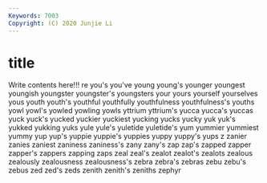 ```yaml
---
Keywords: 7003
Copyright: (C) 2020 Junjie Li
---
```


# title

Write contents here!!!
re 
you's 
you've 
young 
young's 
younger 
youngest
youngish 
youngster 
youngster's 
youngsters 
your 
yours 
yourself 
yourselves 
yous 
youth
youth's 
youthful 
youthfully 
youthfulness 
youthfulness's 
youths 
yowl 
yowl's 
yowled 
yowling
yowls 
yttrium 
yttrium's 
yucca 
yucca's 
yuccas 
yuck 
yuck's 
yucked 
yuckier
yuckiest 
yucking 
yucks 
yucky 
yuk 
yuk's 
yukked 
yukking 
yuks 
yule
yule's 
yuletide 
yuletide's 
yum 
yummier 
yummiest 
yummy 
yup 
yup's 
yuppie
yuppie's 
yuppies 
yuppy 
yuppy's 
yups 
z 
zanier 
zanies 
zaniest 
zaniness
zaniness's 
zany 
zany's 
zap 
zap's 
zapped 
zapper 
zapper's 
zappers 
zapping
zaps 
zeal 
zeal's 
zealot 
zealot's 
zealots 
zealous 
zealously 
zealousness 
zealousness's
zebra 
zebra's 
zebras 
zebu 
zebu's 
zebus 
zed 
zed's 
zeds 
zenith
zenith's 
zeniths 
zephyr 
